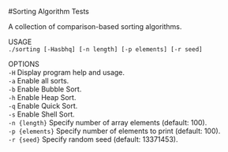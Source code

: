 
#Sorting Algorithm Tests  
  
A collection of comparison-based sorting algorithms.  
  
USAGE  
   `./sorting [-Hasbhq] [-n length] [-p elements] [-r seed]`  

OPTIONS  
   `-H`              Display program help and usage.  
   `-a`              Enable all sorts.  
   `-b`              Enable Bubble Sort.  
   `-h`              Enable Heap Sort.  
   `-q`              Enable Quick Sort.  
   `-s`              Enable Shell Sort.  
   `-n {length}`       Specify number of array elements (default: 100).  
   `-p {elements}`     Specify number of elements to print (default: 100).  
   `-r {seed}`         Specify random seed (default: 13371453).  


